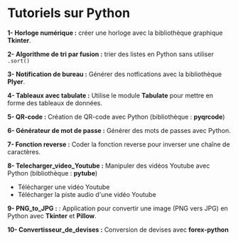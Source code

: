 # Tutoriels sur Python

**1- Horloge numérique :** créer une horloge avec la bibliothèque graphique **Tkinter**.

**2- Algorithme de tri par fusion :** trier des listes en Python sans utiliser `.sort()`

**3- Notification de bureau :** Générer des notfications avec la bibliothèque **Plyer**.

**4- Tableaux avec tabulate :** Utilise le module **Tabulate** pour mettre en forme des tableaux de données.

**5- QR-code :** Création de QR-code avec Python (bibliothèque : **pyqrcode**)

**6- Générateur de mot de passe :** Générer des mots de passes avec Python. 

**7- Fonction reverse :** Coder la fonction reverse pour inverser une chaîne de caractères.

**8- Telecharger_video_Youtube :** Manipuler des vidéos Youtube avec Python (bibliothèque : **pytube**)  
*  Télécharger une vidéo Youtube 
*  Télécharger la piste audio d'une vidéo Youtube

**9- PNG_to_JPG :** : Application pour convertir une image (PNG vers JPG) en Python avec **Tkinter** et **Pillow**.

**10- Convertisseur_de_devises :** Conversion de devises avec **forex-python**
